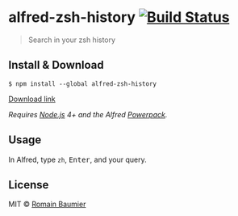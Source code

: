 # alfred-zsh-history [![Build Status](https://travis-ci.org/rbaumier/alfred-zsh-history.svg?branch=master)](https://travis-ci.org/rbaumier/alfred-zsh-history)

> Search in your zsh history


## Install & Download

```
$ npm install --global alfred-zsh-history
```

[Download link](https://github.com/rbaumier/alfred-zsh-history/blob/master/zsh-history.alfredworkflow)

*Requires [Node.js](https://nodejs.org) 4+ and the Alfred [Powerpack](https://www.alfredapp.com/powerpack/).*


## Usage

In Alfred, type `zh`, <kbd>Enter</kbd>, and your query.


## License

MIT © [Romain Baumier](https://twitter.com/rbaumier)

